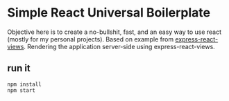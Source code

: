 Simple React Universal Boilerplate
===========================

Objective here is to create a no-bullshit, fast, and an easy way to use react (mostly for my personal projects).
Based on example from [express-react-views](https://github.com/reactjs/express-react-views/).
Rendering the application server-side using express-react-views.



run it
------

    npm install
    npm start
